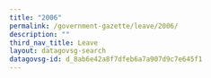 ```yaml
---
title: "2006"
permalink: /government-gazette/leave/2006/
description: ""
third_nav_title: Leave
layout: datagovsg-search
datagovsg-id: d_8ab6e42a8f7dfeb6a7a907d9c7e645f1
---
```

